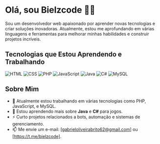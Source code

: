 # Olá, sou Bielzcode 👨‍💻

Sou um desenvolvedor web apaixonado por aprender novas tecnologias e criar soluções inovadoras. Atualmente, estou me aprofundando em várias linguagens e ferramentas para melhorar minhas habilidades e construir projetos incríveis.

## Tecnologias que Estou Aprendendo e Trabalhando

![HTML](https://img.shields.io/badge/HTML-FF5733?style=for-the-badge&logo=html5)
![CSS](https://img.shields.io/badge/CSS-264de4?style=for-the-badge&logo=css3)
![PHP](https://img.shields.io/badge/PHP-777BB4?style=for-the-badge&logo=php)
![JavaScript](https://img.shields.io/badge/JavaScript-F7DF1E?style=for-the-badge&logo=javascript)
![Java](https://img.shields.io/badge/Java-007396?style=for-the-badge&logo=java)
![C#](https://img.shields.io/badge/C%23-239120?style=for-the-badge&logo=c-sharp)
![MySQL](https://img.shields.io/badge/MySQL-4479A1?style=for-the-badge&logo=mysql)

## Sobre Mim

- 🔭 Atualmente estou trabalhando em várias tecnologias como PHP, JavaScript, e MySQL.
- 🌱 Estou aprendendo mais sobre **Java** e **C#** para jogos.
- ⚡ Curto projetos relacionados a bots, automação e sistemas de gerenciamento.
- 📫 Me envie um e-mail: [gabrieloliveirabrito62@gmail.com] ou [https://t.me/bielzcode].

